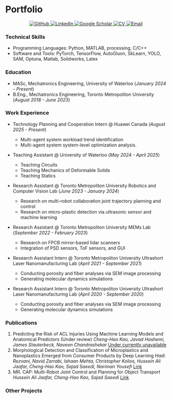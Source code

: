 # Portfolio

<p align="center">
  <a href="https://github.com/HowardKao-1130" target="_blank">
    <img src="https://img.shields.io/badge/GitHub-181717?style=for-the-badge&logo=github&logoColor=white" alt="GitHub"/>
  </a>
  <a href="https://www.linkedin.com/in/cheng-hao-kao-64343b252/" target="_blank">
    <img src="https://img.shields.io/badge/LinkedInSquare-0A66C2?style=for-the-badge&logo=linkedin&logoColor=white" alt="LinkedIn"/>
  </a>
  <a href="https://scholar.google.com/citations?user=svHzmooAAAAJ&hl=zh-TW" target="_blank">
    <img src="https://img.shields.io/badge/Google%20Scholar-4285F4?style=for-the-badge&logo=google-scholar&logoColor=white" alt="Google Scholar"/>
  </a>
  <a href="assets/pdf/CV.pdf" target="_blank">
    <img src="https://img.shields.io/badge/CV-Download-green?style=for-the-badge&logo=adobe-acrobat-reader&logoColor=white" alt="CV"/>
  </a>
  <a href="mailto:blonicle1130@gmail.com" target="_blank">
    <img src="https://img.shields.io/badge/CV-Download-green?style=for-the-badge&logo=adobe-acrobat-reader&logoColor=white" alt="Email"/>
  </a>
</p>

<!-- <p align="center"
  <a href="assets/images/head_photo.jpg" target="_blank">
    <img src="https://img.shields.io/badge/Image-View-blue?style=for-the-badge&logo=picture&logoColor=white" alt="Sample Image"/>
  </a>
  <a href="assets/videos/demo.mp4" target="_blank">
    <img src="https://img.shields.io/badge/Recording-Listen-orange?style=for-the-badge&logo=music&logoColor=white" alt="Sample Recording"/>
  </a>
</p> -->

### Technical Skills
- Programming Languages: Python, MATLAB, processing, C/C++
- Software and Tools: PyTorch, TensorFlow, AutoGluon, SkLearn, YOLO, SAM, Optuna, Matlab, Soildworks, Latex

### Education
- MASc, Mechatronics Engineering, University of Waterloo (_January 2024 - Present_)	 			        		
- B.Eng., Mechatronics Engineering, Toronto Metropoliton University (_August 2018 - June 2023_)

### Work Experience
- Technology Planning and Cooperation Intern @ Huawei Canada (_August 2025 - Present_)
  - Multi-agent system workload trend identification
  - Multi-agent system system-level optimization analysis.

- Teaching Assistant @ University of Waterloo (_May 2024 - April 2025_)
  - Teaching Circuits
  - Teaching Mechanics of Deformable Solids
  - Teaching Statics

- Research Assistant @ Toronto Metropoliton University Robotics and Computer Vision Lab (_June 2023 - January 2024_)
  - Research on multi-robot collaboration joint trajectory planning and control
  - Research on micro-plastic detection via ultrasonic sensor and machine learning

- Research Assistant @ Toronto Metropoliton University MEMs Lab (_September 2022 - February 2023_)
  - Research on FPCB mirror-based lidar scanners
  - Integration of PSD sensors, ToF sensors, and GUI

- Research Assistant Intern @ Toronto Metropoliton University Ultrashort Laser Nanomanufacturing Lab (_April 2021 - September 2021_)
  - Conducting porosity and fiber analyses via SEM image processing
  - Generating molecular dynamics simulations

- Research Assistant Intern @ Toronto Metropoliton University Ultrashort Laser Nanomanufacturing Lab (_April 2020 - September 2020_)
  - Conducting porosity and fiber analyses via SEM image processing
  - Generating molecular dynamics simulations

### Publications
1. Predicting the Risk of ACL Injuries Using Machine Learning Models and Anatomical Predictors (Under review) *Cheng-Hao Kao, Javad Hashemi, James Slauterbeck, Naveen Chandrashekar* [Under currently unavailable](https://howardkao-1130.github.io/portfolio/)
2. Morphological Detection and Classification of Microplastics and Nanoplastics Emerged from Consumer Products by Deep Learning *Hadi Rezvani, Navid Zarrabi, Ishaan Mehta, Christopher Kolios, Hussein Ali Jaafar, Cheng-Hao Kao, Sajad Saeedi, Nariman Yousefi* [Link](https://arxiv.org/abs/2409.13688)
3. MR. CAP: Multi-Robot Joint Control and Planning for Object Transport *Hussein Ali Jaafar, Cheng-Hao Kao, Sajad Saeedi* [Link](https://ieeexplore.ieee.org/document/10380779)

### Other Projects
